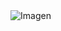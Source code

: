 <div aling="center">
    <img src="https://media.istockphoto.com/id/865457032/es/vector/resumen-ciberespacio-futurista-con-c%C3%B3digo-binario-fondo-matrix-con-d%C3%ADgitos-bien-organizados.jpg?s=612x612&w=0&k=20&c=n5BcFg2Ifk_WUN48doOj4QHMLPsXdtkE8F2V9L6hYuA=" alt="Imagen">
</div>
